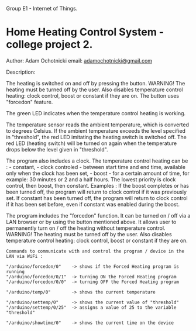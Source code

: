 Group E1 - Internet of Things.

# Home Heating Control System - college project 2.
 
 Author: Adam Ochotnicki
 email: adamochotnicki@gmail.com


Description:

The heating is switched on and off by pressing the button.
    WARNING!
    The heating must be turned off by the user.
    Also disables temperature control heating: clock control, boost or constant if they are on.
    The button uses "forcedon" feature.
    
The green LED indicates when the temperature control heating is working.

The temperature sensor reads the ambient temperature, which is converted to degrees Celsius.
    If the ambient temperature exceeds the level specified in "threshold",
    the red LED imitating the heating switch is switched off.
    The red LED (heating switch) will be turned on again when the temperature
    drops below the level given in "threshold".
    
The program also includes a clock.
    The temperature control heating can be :
    - constant,
    - clock controled - between start time and end time, available only when the clock has been set,
    - boost - for a certain amount of time, for example: 30 minutes or 2 and a half hours.
    The lowest priority is clock control, then boost, then constant.
    Examples :
      If the boost completes or has been turned off, the program will return to clock control if it was previously set.
      If constant has been turned off, the program will return to clock control if it has been set before,
      even if constant was enabled during the boost.
    
The program includes the "forcedon" function.
    It can be turned on / off via a LAN browser or by using the button mentioned above.
    It allows user to permanently turn on / off the heating without temperature control.
    WARNING!
    The heating must be turned off by the user.
    Also disables temperature control heating: clock control, boost or constant if they are on.


    Commands to communicate with and control the program / device in the LAN via WiFi :
    
    "/arduino/forcedon/0"    -> shows if the Forced Heating program is running
    "/arduino/forcedon/0/1"  -> turning ON the Forced Heating program
    "/arduino/forcedon/0/0"  -> turning OFF the Forced Heating program

    "/arduino/temp/0"        -> shows the current temperature
    
    "/arduino/settemp/0"     -> shows the current value of "threshold"
    "/arduino/settemp/0/25"  -> assigns a value of 25 to the variable "threshold"

    "/arduino/showtime/0"    -> shows the current time on the device
